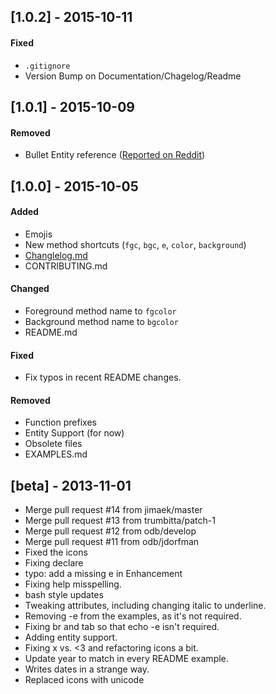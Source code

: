 ## [1.0.2] - 2015-10-11

#### Fixed
- `.gitignore`
- Version Bump on Documentation/Chagelog/Readme

## [1.0.1] - 2015-10-09

#### Removed
- Bullet Entity reference ([Reported on Reddit](https://www.reddit.com/r/bash/comments/3nps8x/shml_shell_markup_language/cvr3gm2))

## [1.0.0] - 2015-10-05

#### Added
- Emojis
- New method shortcuts (`fgc`, `bgc`, `e`, `color`, `background`)
- [Changlelog.md](http://keepachangelog.com/)
- CONTRIBUTING.md

#### Changed
- Foreground method name to `fgcolor`
- Background method name to `bgcolor`
- README.md

#### Fixed
- Fix typos in recent README changes.

#### Removed
- Function prefixes
- Entity Support (for now)
- Obsolete files
- EXAMPLES.md

## [beta] - 2013-11-01
- Merge pull request #14 from jimaek/master
- Merge pull request #13 from trumbitta/patch-1
- Merge pull request #12 from odb/develop
- Merge pull request #11 from odb/jdorfman
- Fixed the icons
- Fixing declare
- typo: add a missing e in Enhancement
- Fixing help misspelling.
- bash style updates
- Tweaking attributes, including changing italic to underline.
- Removing -e from the examples, as it's not required.
- Fixing br and tab so that echo -e isn't required.
- Adding entity support.
- Fixing x vs. <3 and refactoring icons a bit.
- Update year to match in every README example.
- Writes dates in a strange way.
- Replaced icons with unicode
